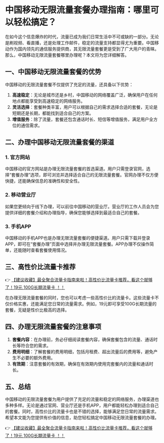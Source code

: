 # 中国移动无限流量套餐办理指南：哪里可以轻松搞定？

在如今这个信息爆炸的时代，流量已成为我们日常生活中不可或缺的一部分。无论是刷视频、看直播，还是处理工作邮件，稳定的流量支持都显得尤为重要。中国移动作为国内领先的通信服务提供商，其无限流量套餐更是受到了广大用户的青睐。那么，中国移动无限流量套餐哪里办理呢？本文将为您详细解答。

## 一、中国移动无限流量套餐的优势

中国移动的无限流量套餐不仅提供了充足的流量，还具备以下优势：

1. **高速稳定**：无论是城市还是乡村，中国移动的网络覆盖广泛，确保用户在任何地点都能享受到高速稳定的网络服务。
2. **灵活选择**：套餐种类丰富，用户可以根据自己的需求选择合适的套餐，无论是短期还是长期，都能找到适合自己的方案。
3. **增值服务**：除了流量，套餐还包含通话时长、短信等增值服务，满足用户全方位的通信需求。

## 二、办理中国移动无限流量套餐的渠道

### 1. 官方网站

中国移动的官方网站是办理无限流量套餐的首选渠道。用户只需登录官网，选择“套餐办理”选项，即可浏览并选择适合自己的无限流量套餐。官网办理不仅方便快捷，还能确保信息的准确性和安全性。

### 2. 移动营业厅

如果您更倾向于线下办理，可以前往中国移动的营业厅。营业厅的工作人员会为您提供详细的套餐介绍和办理指导，确保您能够选择到最适合自己的套餐。

### 3. 手机APP

中国移动的手机APP也是办理无限流量套餐的便捷渠道。用户只需下载并登录APP，即可在“套餐办理”页面中选择并办理无限流量套餐。APP办理不仅操作简单，还能随时查看套餐使用情况。

## 三、高性价比流量卡推荐

👉 [【建议收藏】最全聚合流量卡指南来啦！高性价比流量卡推荐，看这个就够了！19元 100G长期流量卡 ！！](https://bit.ly/Liuliangka)

在办理无限流量套餐的同时，您也可以考虑一些高性价比的流量卡。这些流量卡不仅价格实惠，还能满足您日常的流量需求。例如，19元即可享受100G长期流量的套餐，无疑是性价比极高的选择。

## 四、办理无限流量套餐的注意事项

1. **套餐内容**：在办理前，务必仔细阅读套餐内容，确保套餐包含的流量、通话时长等符合您的需求。
2. **费用明细**：了解套餐的费用明细，包括月租费、超出流量后的费用等，避免产生不必要的额外费用。
3. **有效期**：注意套餐的有效期，确保在有效期内使用完套餐内的流量和通话时长。

## 五、总结

中国移动的无限流量套餐为用户提供了充足的流量和稳定的网络服务，办理渠道也多种多样。无论是通过官网、营业厅还是手机APP，用户都能轻松办理到适合自己的套餐。同时，高性价比的流量卡也是不错的选择，能够满足您日常的流量需求。希望本文能为您提供有价值的信息，助您轻松搞定中国移动无限流量套餐的办理。

👉 [【建议收藏】最全聚合流量卡指南来啦！高性价比流量卡推荐，看这个就够了！19元 100G长期流量卡 ！！](https://bit.ly/Liuliangka)